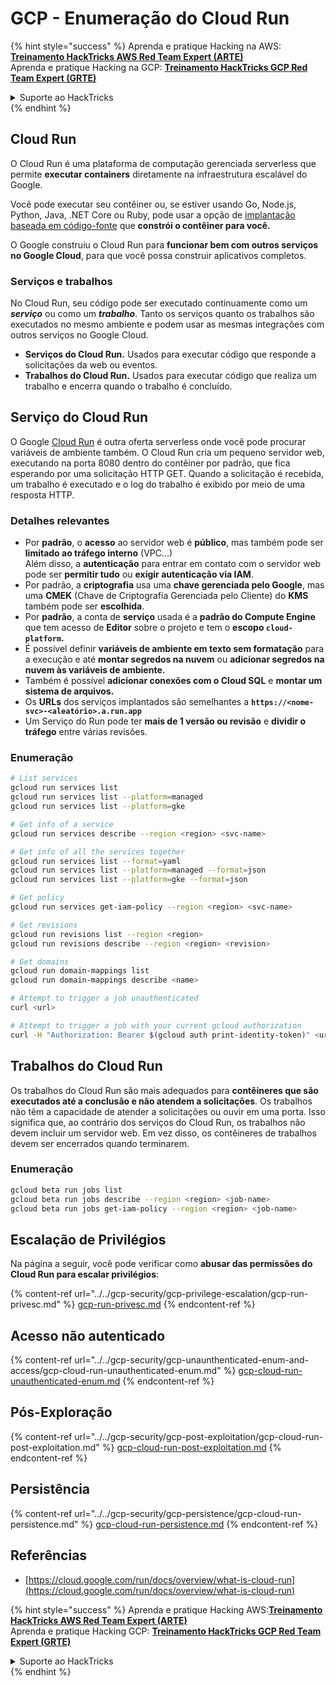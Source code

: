 # GCP - Enumeração do Cloud Run

{% hint style="success" %}
Aprenda e pratique Hacking na AWS: <img src="/.gitbook/assets/image.png" alt="" data-size="line">[**Treinamento HackTricks AWS Red Team Expert (ARTE)**](https://training.hacktricks.xyz/courses/arte)<img src="/.gitbook/assets/image.png" alt="" data-size="line">\
Aprenda e pratique Hacking na GCP: <img src="/.gitbook/assets/image (2).png" alt="" data-size="line">[**Treinamento HackTricks GCP Red Team Expert (GRTE)**<img src="/.gitbook/assets/image (2).png" alt="" data-size="line">](https://training.hacktricks.xyz/courses/grte)

<details>

<summary>Suporte ao HackTricks</summary>

* Verifique os [**planos de assinatura**](https://github.com/sponsors/carlospolop)!
* **Junte-se ao** 💬 [**grupo Discord**](https://discord.gg/hRep4RUj7f) ou ao [**grupo telegram**](https://t.me/peass) ou **siga-nos** no **Twitter** 🐦 [**@hacktricks\_live**](https://twitter.com/hacktricks\_live)**.**
* **Compartilhe truques de hacking enviando PRs para os repositórios** [**HackTricks**](https://github.com/carlospolop/hacktricks) e [**HackTricks Cloud**](https://github.com/carlospolop/hacktricks-cloud).

</details>
{% endhint %}

## Cloud Run <a href="#revisando-configurações-do-cloud-run" id="revisando-configurações-do-cloud-run"></a>

O Cloud Run é uma plataforma de computação gerenciada serverless que permite **executar containers** diretamente na infraestrutura escalável do Google.

Você pode executar seu contêiner ou, se estiver usando Go, Node.js, Python, Java, .NET Core ou Ruby, pode usar a opção de [implantação baseada em código-fonte](https://cloud.google.com/run/docs/deploying-source-code) que **constrói o contêiner para você.**

O Google construiu o Cloud Run para **funcionar bem com outros serviços no Google Cloud**, para que você possa construir aplicativos completos.

### Serviços e trabalhos <a href="#serviços-e-trabalhos" id="serviços-e-trabalhos"></a>

No Cloud Run, seu código pode ser executado continuamente como um _**serviço**_ ou como um _**trabalho**_. Tanto os serviços quanto os trabalhos são executados no mesmo ambiente e podem usar as mesmas integrações com outros serviços no Google Cloud.

* **Serviços do Cloud Run.** Usados para executar código que responde a solicitações da web ou eventos.
* **Trabalhos do Cloud Run.** Usados para executar código que realiza um trabalho e encerra quando o trabalho é concluído.

## Serviço do Cloud Run

O Google [Cloud Run](https://cloud.google.com/run) é outra oferta serverless onde você pode procurar variáveis de ambiente também. O Cloud Run cria um pequeno servidor web, executando na porta 8080 dentro do contêiner por padrão, que fica esperando por uma solicitação HTTP GET. Quando a solicitação é recebida, um trabalho é executado e o log do trabalho é exibido por meio de uma resposta HTTP.

### Detalhes relevantes

* Por **padrão**, o **acesso** ao servidor web é **público**, mas também pode ser **limitado ao tráfego interno** (VPC...)\
Além disso, a **autenticação** para entrar em contato com o servidor web pode ser **permitir tudo** ou **exigir autenticação via IAM**.
* Por padrão, a **criptografia** usa uma **chave gerenciada pelo Google**, mas uma **CMEK** (Chave de Criptografia Gerenciada pelo Cliente) do **KMS** também pode ser **escolhida**.
* Por **padrão**, a conta de **serviço** usada é a **padrão do Compute Engine** que tem acesso de **Editor** sobre o projeto e tem o **escopo `cloud-platform`.**
* É possível definir **variáveis de ambiente em texto sem formatação** para a execução e até **montar segredos na nuvem** ou **adicionar segredos na nuvem às variáveis de ambiente.**
* Também é possível **adicionar conexões com o Cloud SQL** e **montar um sistema de arquivos.**
* Os **URLs** dos serviços implantados são semelhantes a **`https://<nome-svc>-<aleatório>.a.run.app`**
* Um Serviço do Run pode ter **mais de 1 versão ou revisão** e **dividir o tráfego** entre várias revisões.

### Enumeração
```bash
# List services
gcloud run services list
gcloud run services list --platform=managed
gcloud run services list --platform=gke

# Get info of a service
gcloud run services describe --region <region> <svc-name>

# Get info of all the services together
gcloud run services list --format=yaml
gcloud run services list --platform=managed --format=json
gcloud run services list --platform=gke --format=json

# Get policy
gcloud run services get-iam-policy --region <region> <svc-name>

# Get revisions
gcloud run revisions list --region <region>
gcloud run revisions describe --region <region> <revision>

# Get domains
gcloud run domain-mappings list
gcloud run domain-mappings describe <name>

# Attempt to trigger a job unauthenticated
curl <url>

# Attempt to trigger a job with your current gcloud authorization
curl -H "Authorization: Bearer $(gcloud auth print-identity-token)" <url>
```
## Trabalhos do Cloud Run

Os trabalhos do Cloud Run são mais adequados para **contêineres que são executados até a conclusão e não atendem a solicitações**. Os trabalhos não têm a capacidade de atender a solicitações ou ouvir em uma porta. Isso significa que, ao contrário dos serviços do Cloud Run, os trabalhos não devem incluir um servidor web. Em vez disso, os contêineres de trabalhos devem ser encerrados quando terminarem.

### Enumeração
```bash
gcloud beta run jobs list
gcloud beta run jobs describe --region <region> <job-name>
gcloud beta run jobs get-iam-policy --region <region> <job-name>
```
## Escalação de Privilégios

Na página a seguir, você pode verificar como **abusar das permissões do Cloud Run para escalar privilégios**:

{% content-ref url="../../gcp-security/gcp-privilege-escalation/gcp-run-privesc.md" %}
[gcp-run-privesc.md](../../gcp-security/gcp-privilege-escalation/gcp-run-privesc.md)
{% endcontent-ref %}

## Acesso não autenticado

{% content-ref url="../../gcp-security/gcp-unaunthenticated-enum-and-access/gcp-cloud-run-unauthenticated-enum.md" %}
[gcp-cloud-run-unauthenticated-enum.md](../../gcp-security/gcp-unaunthenticated-enum-and-access/gcp-cloud-run-unauthenticated-enum.md)
{% endcontent-ref %}

## Pós-Exploração

{% content-ref url="../../gcp-security/gcp-post-exploitation/gcp-cloud-run-post-exploitation.md" %}
[gcp-cloud-run-post-exploitation.md](../../gcp-security/gcp-post-exploitation/gcp-cloud-run-post-exploitation.md)
{% endcontent-ref %}

## Persistência

{% content-ref url="../../gcp-security/gcp-persistence/gcp-cloud-run-persistence.md" %}
[gcp-cloud-run-persistence.md](../../gcp-security/gcp-persistence/gcp-cloud-run-persistence.md)
{% endcontent-ref %}

## Referências

* [https://cloud.google.com/run/docs/overview/what-is-cloud-run](https://cloud.google.com/run/docs/overview/what-is-cloud-run)

{% hint style="success" %}
Aprenda e pratique Hacking AWS:<img src="/.gitbook/assets/image.png" alt="" data-size="line">[**Treinamento HackTricks AWS Red Team Expert (ARTE)**](https://training.hacktricks.xyz/courses/arte)<img src="/.gitbook/assets/image.png" alt="" data-size="line">\
Aprenda e pratique Hacking GCP: <img src="/.gitbook/assets/image (2).png" alt="" data-size="line">[**Treinamento HackTricks GCP Red Team Expert (GRTE)**<img src="/.gitbook/assets/image (2).png" alt="" data-size="line">](https://training.hacktricks.xyz/courses/grte)

<details>

<summary>Suporte ao HackTricks</summary>

* Confira os [**planos de assinatura**](https://github.com/sponsors/carlospolop)!
* **Junte-se ao** 💬 [**grupo Discord**](https://discord.gg/hRep4RUj7f) ou ao [**grupo telegram**](https://t.me/peass) ou **siga-nos** no **Twitter** 🐦 [**@hacktricks\_live**](https://twitter.com/hacktricks\_live)**.**
* **Compartilhe truques de hacking enviando PRs para os repositórios** [**HackTricks**](https://github.com/carlospolop/hacktricks) e [**HackTricks Cloud**](https://github.com/carlospolop/hacktricks-cloud).

</details>
{% endhint %}
